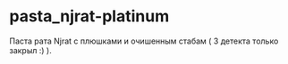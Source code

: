 # pasta_njrat-platinum
Паста рата Njrat с плюшками и очишенным стабам ( 3 детекта только закрыл :) ).
